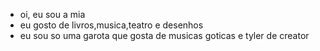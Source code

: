 - oi, eu sou a mia
- eu gosto de livros,musica,teatro e desenhos
- eu sou so uma garota que gosta de musicas goticas e tyler de creator

<!---
ScarabelotM07/ScarabelotM07 is a ✨ special ✨ repository because its `README.md` (this file) appears on your GitHub profile.
You can click the Preview link to take a look at your changes.
--->
